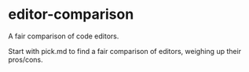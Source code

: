 # editor-comparison
A fair comparison of code editors.

Start with pick.md to find a fair comparison of editors, weighing up their pros/cons.
